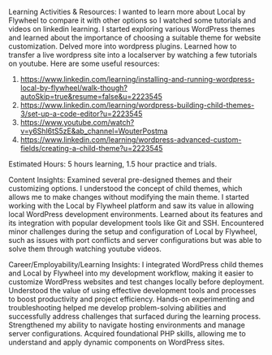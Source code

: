 Learning Activities & Resources:
I wanted to learn more about Local by Flywheel to compare it with other options so I watched some tutorials and videos on linkedin learning. I started exploring various WordPress themes and learned about the importance of choosing a suitable theme for website
customization. Delved more into wordpress plugins. Learned how to transfer a live wordpress site into a localserver by watching a few tutorials on youtube. Here are some useful resources:
1. https://www.linkedin.com/learning/installing-and-running-wordpress-local-by-flywheel/walk-though?autoSkip=true&resume=false&u=2223545
2. https://www.linkedin.com/learning/wordpress-building-child-themes-3/set-up-a-code-editor?u=2223545
3. https://www.youtube.com/watch?v=y6Shl6tS5zE&ab_channel=WouterPostma
4. https://www.linkedin.com/learning/wordpress-advanced-custom-fields/creating-a-child-theme?u=2223545

Estimated Hours: 
5 hours learning, 1.5 hour practice and trials.

Content Insights:
Examined several pre-designed themes and their customizing options. I understood the concept of child themes, which allows me to make changes without modifying the main theme. I started working with the Local by Flywheel platform and saw its value in allowing
local WordPress development environments. Learned about its features and its integration with popular development tools like Git and SSH. Encountered minor challenges during the setup and configuration of Local by Flywheel, such as issues with port conflicts 
and server configurations but was able to solve them through watching youtube videos.

Career/Employability/Learning Insights:
I integrated WordPress child themes and Local by Flywheel into my development workflow, making it easier to customize WordPress websites and test changes locally before deployment. Understood the value of using effective development tools and processes to 
boost productivity and project efficiency. Hands-on experimenting and troubleshooting helped me develop problem-solving abilities and successfully address challenges that surfaced during the learning process. Strengthened my ability to navigate hosting
environments and manage server configurations. Acquired foundational PHP skills, allowing me to understand and apply dynamic components on WordPress sites.
   
